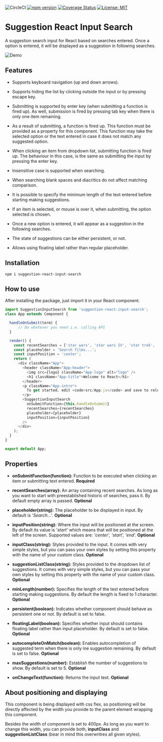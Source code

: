 ![CircleCI](https://img.shields.io/circleci/build/github/NormanColoma/suggestion-react-search-input.svg)
[![npm version](https://badge.fury.io/js/suggestion-react-input-search.svg)](https://badge.fury.io/js/suggestion-react-input-search)
[![Coverage Status](https://coveralls.io/repos/github/NormanColoma/suggestion-react-search-input/badge.svg?branch=master)](https://coveralls.io/github/NormanColoma/suggestion-react-search-input?branch=master)
[![License: MIT](https://img.shields.io/badge/License-MIT-blue.svg)](https://github.com/NormanColoma/suggestion-react-search-input/blob/master/LICENSE.md)
# Suggestion React Input Search

A suggestion search input for React based on searches entered. Once a option is entered, it will be displayed as a suggestion in following searches.

![Demo](https://i.imgur.com/bxvzWwf.gif
)

## Features 

* Supports keyboard navigation (up and down arrows).

* Supports hiding the list by clicking outside the input or by pressing escape key.

* Submitting is supported by enter key (when submitting a function is fired up). As well, submission is fired by pressing
tab key when there is only one item remaining.

* As a result of submitting, a function is fired up. This function must be provided as a property for this component. This function may take the selected option or the text entered in case it does not match any suggested option. 

* When clicking an item from dropdown list, submitting function is fired up. The behaviour in this case, is the same as submitting the input by pressing the enter key.

* Insensitive case is supported when searching.

* When searching blank spaces and diacritics do not affect matching comparison.

* It is possible to specify the minimum length of the text entered before starting making suggestions.

* If an item is selected, or mouse is over it, when submitting, the option selected is chosen.

* Once a new option is entered, it will appear as a suggestion in the following searches.

* The state of suggestions can be either persistent, or not.

* Allows using floating label rather than regular placeholder.

## Installation 

```
npm i suggestion-react-input-search
```

## How to use

After installing the package, just import it in your React component.

```javascript
import SuggestionInputSearch from 'suggestion-react-input-search'; 
class App extends Component {

  handleOnSubmit(term) {
      // Do whatever you need i.e. calling API
  }

  render() {
    const recentSearches = ['star wars', 'star wars IV', 'star trek', 'star wars I'];
    const placeholder = 'Search films...';
    const inputPosition = 'center';
    return (
      <div className="App">
        <header className="App-header">
          <img src={logo} className="App-logo" alt="logo" />
          <h1 className="App-title">Welcome to React</h1>
        </header>
        <p className="App-intro">
          To get started, edit <code>src/App.js</code> and save to reload.
        </p>
        <SuggestionInputSearch
          onSubmitFunction={this.handleOnSubmit}
          recentSearches={recentSearches}
          placeholder={placeholder}
          inputPosition={inputPosition}
        />
      </div>
    );
  }
}

export default App;
```

## Properties

* **onSubmitFunction(function):** Function to be executed when clicking an item or submitting text entered. **Required**

* **recentSearches(array):** An array containing recent searches. As long as you want to start with preestablished historic of searches, pass it. By default empty array is passed. **Optional**

* **placeholder(string):** The placeholder to be displayed in input. By default is *'Search...'*. **Optional**

* **inputPosition(string):** Where the input will be positioned at the screen. By default its value is *'start'* which means that will be positioned at the left of the screen. Supported values are: *'center', 'start', 'end'.* **Optional**

* **inputClass(string):** Styles provided to the input. It comes with very simple styles, but you can pass your own styles by setting this property with the name of your custom class. **Optional**

* **suggestionListClass(string):** Styles provided to the dropdown list of suggestions. It comes with very simple styles, but you can pass your own styles by setting this property with the name of your custom class. **Optional**

* **minLength(number):** Specifies the length of the text entered before starting making suggestions. By default the length is fixed to 1 character. **Optional**

* **persistent(boolean):** Indicates whether component should behave as persistent one or not. By default is set to false.

* **floatingLabel(boolean):** Specifies whether input should contains floating label rather than input placeholder. By default is set to false. **Optional**

* **autocompleteOnMatch(boolean):** Enables autocompletion of suggested term when there is only ine suggestion remaining. By default is set to false. **Optional**

* **maxSuggestions(number):** Establish the number of suggestions to show. By default is set to 5. **Optional**

* **onChangeText(function):** Returns the input text. **Optional**

## About positioning and displaying

This component is being displayed with css flex, so positioning will be directly affected by the width you provide to the
parent element wrapping this component. 

Besides the width of component is set to 400px. As long as you want to change this width, you can provide both, **inputClass** and **suggestionListClass** (bear in mind this overwritres all given styles).
